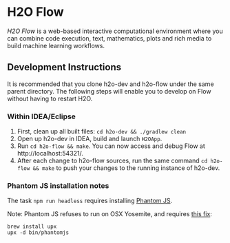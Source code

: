 # H2O Flow

*H2O Flow* is a web-based interactive computational environment where you can combine code execution, text, mathematics, plots and rich media to build machine learning workflows.

## Development Instructions

It is recommended that you clone h2o-dev and h2o-flow under the same parent directory. The following steps will enable you to develop on Flow without having to restart H2O. 
    
### Within IDEA/Eclipse

1. First, clean up all built files:  `cd h2o-dev && ./gradlew clean`
2. Open up h2o-dev in IDEA, build and launch `H2OApp`.
3. Run `cd h2o-flow && make`. You can now access and debug Flow at http://localhost:54321/.
4. After each change to h2o-flow sources, run the same command `cd h2o-flow && make` to push your changes to the running instance of h2o-dev.

### Phantom JS installation notes

The task `npm run headless` requires installing [Phantom JS](http://phantomjs.org).

Note:
Phantom JS refuses to run on OSX Yosemite, and requires [this fix](https://github.com/ariya/phantomjs/issues/12900):

    brew install upx
    upx -d bin/phantomjs
